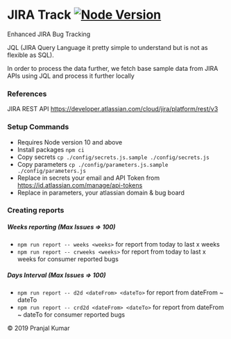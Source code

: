 # JIRA Track [![Node Version](https://img.shields.io/badge/node-%3E%3D10.14.0-green.svg)](https://www.github.com/pranjalk/jiratrack)

Enhanced JIRA Bug Tracking

JQL (JIRA Query Language it pretty simple to understand but is not as flexible as SQL).

In order to process the data further, we fetch base sample data from JIRA APIs using JQL and process it further locally

### References

JIRA REST API https://developer.atlassian.com/cloud/jira/platform/rest/v3

### Setup Commands
  - Requires Node version 10 and above
  - Install packages `npm ci`
  - Copy secrets `cp ./config/secrets.js.sample ./config/secrets.js`
  - Copy parameters `cp ./config/parameters.js.sample ./config/parameters.js`
  - Replace in secrets your email and API Token from https://id.atlassian.com/manage/api-tokens
  - Replace in parameters, your atlassian domain & bug board

### Creating reports

##### Weeks reporting (Max Issues => 100)

- `npm run report -- weeks <weeks>` for report from today to last x weeks
- `npm run report -- crweeks <weeks>` for report from today to last x weeks for consumer reported bugs

##### Days Interval (Max Issues  => 100)

- `npm run report -- d2d <dateFrom> <dateTo>` for report from dateFrom ~ dateTo
- `npm run report -- crd2d <dateFrom> <dateTo>` for report from dateFrom ~ dateTo for consumer reported bugs


&copy; 2019 Pranjal Kumar
